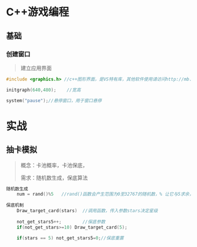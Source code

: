 # C++游戏编程

## 基础

### 创建窗口

> 建立应用界面

```c++
#include <graphics.h> //c++图形界面，是VS特有库，其他软件使用请访问http://mb.sanhaostreet.com/caijing/202101/116991.html

initgraph(640,480);    //宽高

system("pause");//悬停窗口，用于窗口悬停
```



























# 实战

## 抽卡模拟

> 概念：卡池概率，卡池保底，
>
> 需求：随机数生成，保底算法

```c++
随机数生成
    num = rand()%5   //rand()函数会产生范围为0至32767的随机数，% 让它与5求余，变成0至4的随机数，不过每次启动程序产生的随机数都相等，一般用srand((unsigned int)time(NULL)) 产生种子。（记得要包含 time.h 库文件）
    
保底机制
    Draw_target_card(stars)  //调用函数，传入参数stars决定星级
    
    not_get_stars5++;        //保底参数
	if(not_get_stars>=10) Draw_target_card(5);

	if(stars == 5) not_get_stars5=0;//保底重置
```

